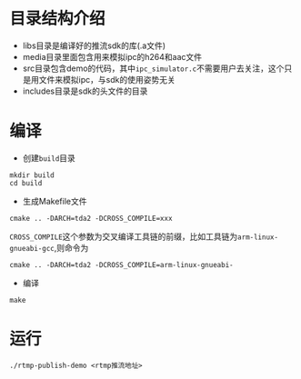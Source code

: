 # 目录结构介绍
- libs目录是编译好的推流sdk的库(.a文件)
- media目录里面包含用来模拟ipc的h264和aac文件
- src目录包含demo的代码，其中`ipc_simulator.c`不需要用户去关注，这个只是用文件来模拟ipc，与sdk的使用姿势无关
- includes目录是sdk的头文件的目录

# 编译
- 创建`build`目录
```
mkdir build
cd build
```

- 生成Makefile文件
```
cmake .. -DARCH=tda2 -DCROSS_COMPILE=xxx
```
`CROSS_COMPILE`这个参数为交叉编译工具链的前缀，比如工具链为`arm-linux-gnueabi-gcc`,则命令为
```
cmake .. -DARCH=tda2 -DCROSS_COMPILE=arm-linux-gnueabi-
```

 - 编译
```
make
```

# 运行
```
./rtmp-publish-demo <rtmp推流地址>
```